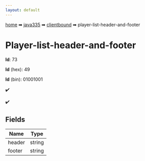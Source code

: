 ```yaml
---
layout: default
---
```


[home](/) ➡ [java335](/protocol/java335) ➡ [clientbound](/protocol/java335/clientbound) ➡ player-list-header-and-footer

# Player-list-header-and-footer

**Id**: 73

**Id** (hex): 49

**Id** (bin): 01001001

✔️

✔️

## Fields

Name | Type
---|---
header | string
footer | string


